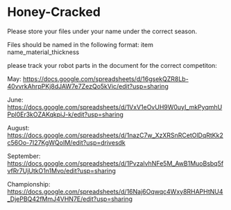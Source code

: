 # Honey-Cracked
Please store your files under your name under the correct season.

Files should be named in the following format:
item name_material_thickness

please track your robot parts in the document for the correct competiton:

May: https://docs.google.com/spreadsheets/d/16gsekQZR8Lb-40vvrkAhrpPKj8dJAW7e7ZezQo5kVic/edit?usp=sharing

June: https://docs.google.com/spreadsheets/d/1VxV1eOvUH9W0uyI_mkPyqmhUPpl0Er3kOZAKqkpiJ-k/edit?usp=sharing

August: https://docs.google.com/spreadsheets/d/1nazC7w_XzXRSnRCetOlDqRtKk2c56Oo-7I27KgWQoIM/edit?usp=drivesdk

September: https://docs.google.com/spreadsheets/d/1PvzalvhNFe5M_AwB1MuoBsbq5fvfRr7UjUtkO1n1Mvo/edit?usp=sharing

Championship: https://docs.google.com/spreadsheets/d/16Naj6Oqwqc4Wxy8RHAPHtNU4_DjePBQ42fMmJ4VHN7E/edit?usp=sharing

